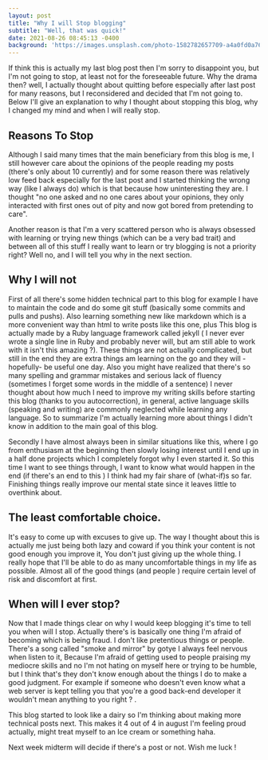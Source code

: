 ```yaml
---
layout: post
title: "Why I will Stop blogging"
subtitle: "Well, that was quick!"
date: 2021-08-26 08:45:13 -0400
background: 'https://images.unsplash.com/photo-1582782657709-a4a0fd0a767e?ixid=MnwxMjA3fDB8MHxwaG90by1wYWdlfHx8fGVufDB8fHx8&ixlib=rb-1.2.1&auto=format&fit=crop&w=400&q=80'
---
```




If think this is actually my last blog post then I'm sorry to disappoint you, but I'm not going to stop, at least not for the foreseeable future. Why the drama then? well, I actually thought about quitting before especially after last post for many reasons, but I reconsidered and decided that I'm not going to. Below I'll give an explanation to why I thought about stopping this blog, why I changed my mind and when I will really stop. 

## Reasons To Stop
Although I said many times that the main beneficiary from this blog is me, I still however care about the opinions of the people reading my posts (there's only about 10 currently) and for some reason there was relatively low feed back especially for the last post and I started thinking the wrong way (like I always do) which is that because how uninteresting they are. I thought "no one asked and no one cares about your opinions, they only interacted with first ones out of pity and now got bored from pretending to care". 

Another reason is that I'm a very scattered person who is always obsessed with learning or trying new things (which can be a very bad trait) and between all of this stuff I really want to learn or try blogging is not a priority right? Well no, and I will tell you why in the next section.


## Why I will not 
First of all there's some hidden technical part to this blog for example I have to maintain the code and do some git stuff (basically some commits and pulls and pushs). Also learning something new like markdown which is a more convenient way than html to write posts like this one,  plus This blog is actually made by a Ruby language framework called jekyll ( I never ever wrote a single line in Ruby and probably never will, but am still able to work with it isn't this amazing ?). These things are not actually complicated, but still in the end they are extra things am learning on the go and they will -hopefully- be useful one day.
Also you might have realized that there's so many spelling and grammar mistakes and serious lack of fluency (sometimes I forget some words in the middle of a sentence) I never thought about how much I need to improve my writing skills before starting this blog (thanks to you autocorrection), in general, active language skills (speaking and writing) are commonly neglected while learning any language. So to summarize I'm actually learning more about things I didn't know in addition to the main goal of this blog. 

Secondly I have almost always been in similar situations like this, where I go from enthusiasm at the beginning then slowly losing interest until I end up in a half done projects which I completely forgot why I even started it. So this time I want to see things through, I want to know what would happen in the end (if there's an end to this ) I think had my fair share of (what-if)s so far. Finishing things really improve our mental state since it leaves little to overthink about.  

## The least comfortable choice.
It's easy to come up with excuses to give up. The way I thought about this is actually me just being both lazy and coward if you think your content is not good enough you improve it, You don't just giving up the whole thing. 
I really hope that I'll be able to do as many uncomfortable things in my life as possible. Almost all of the good things (and people ) require certain level of risk and discomfort at first. 
## When will I ever stop? 
Now that I made things clear on why I would keep blogging it's time to tell you when will I stop. Actually there's is basically one thing I'm  afraid of becoming which is being fraud. I don't like pretentious things or people.
There's a song called "smoke and mirror" by gotye I always feel nervous when listen to it, Because I'm afraid of getting used to people praising my mediocre skills and no I'm not hating on myself here or trying to be humble, but I think that's they don't know enough about the things I do to make a good judgment. For example if someone who doesn't even know what a  web server is kept telling you that you're a good back-end developer it wouldn't mean anything to you right ? .

This blog started to look like a dairy so I'm thinking about making more technical posts next. This makes it 4 out of 4 in august I'm feeling proud actually, might treat myself to an Ice cream or something haha. 

Next week midterm will decide if there's a post or not. Wish me luck !